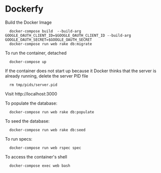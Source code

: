 # Dockerfy

Build the Docker Image

```
  docker-compose build  --build-arg GOOGLE_OAUTH_CLIENT_ID=$GOOGLE_OAUTH_CLIENT_ID --build-arg GOOGLE_OAUTH_SECRET=$GOOGLE_OAUTH_SECRET
  docker-compose run web rake db:migrate
```

To run the container, detached

```
  docker-compose up
```

If the container does not start up because it Docker thinks that the server is already running,
delete the server PID file

```
  rm tmp/pids/server.pid
```

Visit http://localhost:3000

To populate the database:

```
  docker-compose run web rake db:populate
```

To seed the database:

```
  docker-compose run web rake db:seed
```

To run specs:

```
  docker-compose run web rspec spec
```

To access the container's shell

```
  docker-compose exec web bash
```
